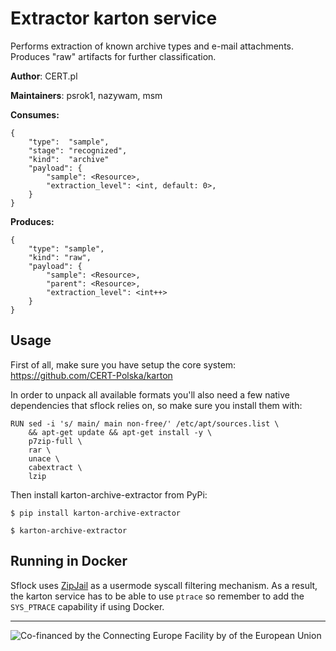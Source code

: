 # Extractor karton service

Performs extraction of known archive types and e-mail attachments. Produces "raw" artifacts for further classification.

**Author**: CERT.pl

**Maintainers**: psrok1, nazywam, msm

**Consumes:**
```
{
    "type":  "sample",
    "stage": "recognized",
    "kind":  "archive"
    "payload": {
        "sample": <Resource>,
        "extraction_level": <int, default: 0>,
    }
} 
```

**Produces:**
```
{
    "type": "sample",
    "kind": "raw",
    "payload": {
        "sample": <Resource>,
        "parent": <Resource>,
        "extraction_level": <int++>
    }
}
```


## Usage

First of all, make sure you have setup the core system: https://github.com/CERT-Polska/karton

In order to unpack all available formats you'll also need a few native dependencies that sflock relies on, so make sure you install them with:
```shell
RUN sed -i 's/ main/ main non-free/' /etc/apt/sources.list \
    && apt-get update && apt-get install -y \
    p7zip-full \
    rar \
    unace \
    cabextract \
    lzip
```

Then install karton-archive-extractor from PyPi:

```shell
$ pip install karton-archive-extractor

$ karton-archive-extractor
```

## Running in Docker

Sflock uses [ZipJail](https://github.com/hatching/tracy/tree/master/src/zipjail) as a usermode syscall filtering mechanism. As a result, the karton service has to be able to use `ptrace` so remember to add the `SYS_PTRACE` capability if using Docker.

---

![Co-financed by the Connecting Europe Facility by of the European Union](https://www.cert.pl/wp-content/uploads/2019/02/en_horizontal_cef_logo-1.png)
